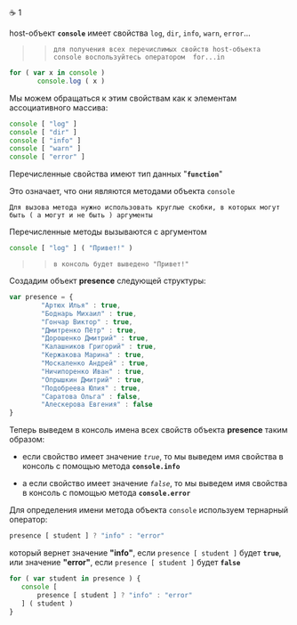 :coffee: 1

host-объект  **`console`**  имеет свойства   `log`,  `dir`,  `info`,  `warn`,  `error`...
>> `для получения всех перечислимых свойств host-объекта  console воспользуйтесь оператором  for...in`
```javascript
for ( var x in console ) 
       console.log ( x )
```
Мы можем обращаться к этим свойствам как к элементам ассоциативного массива:
```javascript
console [ "log" ]
console [ "dir" ]
console [ "info" ]
console [ "warn" ]
console [ "error" ]
```
Перечисленные свойства имеют тип данных  "**`function`**"

Это означает, что они являются методами объекта  `console`

`Для вызова метода нужно использовать круглые скобки, в которых могут быть ( а могут и не быть ) аргументы`

Перечисленные методы вызываются с аргументом
```javascript
console [ "log" ] ( "Привет!" )
```
>> `в консоль будет выведено "Привет!"`

Создадим объект  **presence** следующей структуры:
```javascript
var presence = {
        "Артюх Илья" : true,
        "Боднарь Михаил" : true,
        "Гончар Виктор" : true,
        "Дмитренко Пётр" : true,
        "Дорошенко Дмитрий" : true,
        "Калашников Григорий" : true,
        "Кержакова Марина" : true,
        "Москаленко Андрей" : true,
        "Ничипоренко Иван" : true,
        "Опрышкин Дмитрий" : true,
        "Подобреева Юлия" : true,
        "Саратова Ольга" : false,
        "Алескерова Евгения" : false
}
```
Теперь выведем в консоль имена всех свойств объекта **presence** таким образом:

* если свойство имеет значение  *`true`*, то мы выведем имя свойства  в консоль с помощью метода **`console.info`**

* а если свойство имеет значение  *`false`*, то мы выведем имя свойства  в консоль  с помощью метода **`console.error`**

Для определения имени метода объекта  `console`  используем тернарный оператор:
```javascript
presence [ student ] ? "info" : "error"
```
который вернет значение **"info"**, если  `presence [ student ]` будет **`true`**, или значение **"error"**, если  `presence [ student ]` будет **`false`**
```javascript
for ( var student in presence ) {
   console [ 
       presence [ student ] ? "info" : "error" 
   ] ( student )
}
```
